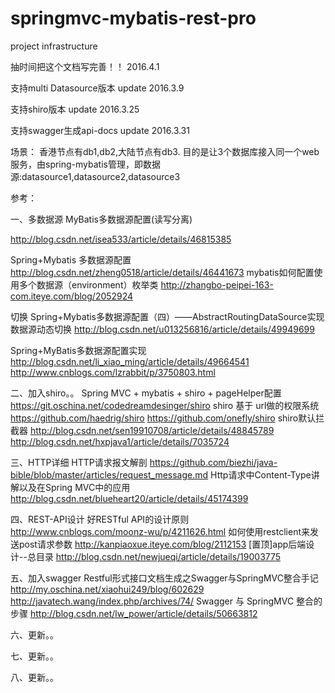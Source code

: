 # springmvc-mybatis-rest-pro
project infrastructure

抽时间把这个文档写完善！！
2016.4.1

支持multi Datasource版本
update 2016.3.9

支持shiro版本
update 2016.3.25

支持swagger生成api-docs
update 2016.3.31

场景：
香港节点有db1,db2,大陆节点有db3.
目的是让3个数据库接入同一个web服务，由spring-mybatis管理，即数据源:datasource1,datasource2,datasource3


参考：

一、多数据源
MyBatis多数据源配置(读写分离)

http://blog.csdn.net/isea533/article/details/46815385

Spring+Mybatis 多数据源配置
http://blog.csdn.net/zheng0518/article/details/46441673
mybatis如何配置使用多个数据源（environment）枚举类
http://zhangbo-peipei-163-com.iteye.com/blog/2052924

切换
Spring+Mybatis多数据源配置（四）——AbstractRoutingDataSource实现数据源动态切换
http://blog.csdn.net/u013256816/article/details/49949699

Spring+MyBatis多数据源配置实现
http://blog.csdn.net/li_xiao_ming/article/details/49664541
http://www.cnblogs.com/lzrabbit/p/3750803.html

二、加入shiro。。
Spring MVC + mybatis + shiro + pageHelper配置
https://git.oschina.net/codedreamdesinger/shiro
shiro 基于 url做的权限系统 
https://github.com/haedrig/shiro
https://github.com/onefly/shiro
shiro默认拦截器
http://blog.csdn.net/sen19910708/article/details/48845789
http://blog.csdn.net/hxpjava1/article/details/7035724

三、HTTP详细
HTTP请求报文解剖
https://github.com/biezhi/java-bible/blob/master/articles/request_message.md
Http请求中Content-Type讲解以及在Spring MVC中的应用
http://blog.csdn.net/blueheart20/article/details/45174399

四、REST-API设计
好RESTful API的设计原则 
http://www.cnblogs.com/moonz-wu/p/4211626.html
如何使用restclient来发送post请求参数
http://kanpiaoxue.iteye.com/blog/2112153
[置顶]app后端设计--总目录
http://blog.csdn.net/newjueqi/article/details/19003775


五、加入swagger
Restful形式接口文档生成之Swagger与SpringMVC整合手记
http://my.oschina.net/xiaohui249/blog/602629
http://javatech.wang/index.php/archives/74/
Swagger 与 SpringMVC 整合的步骤
http://blog.csdn.net/lw_power/article/details/50663812


六、更新。。


七、更新。。


八、更新。。
